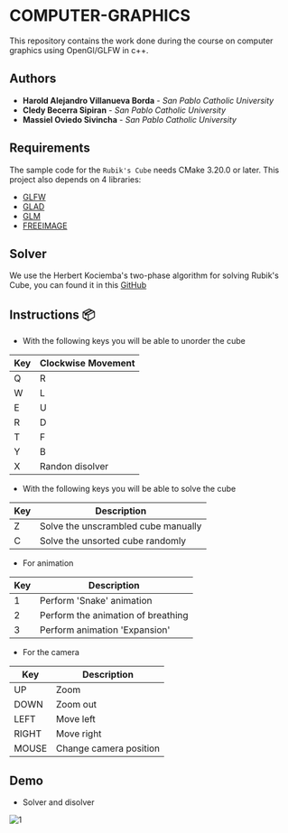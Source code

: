 # COMPUTER-GRAPHICS
This repository contains the work done during the course on computer graphics using OpenGl/GLFW in c++.

## Authors

* **Harold Alejandro Villanueva Borda** - *San Pablo Catholic University* 
* **Cledy Becerra Sipiran** - *San Pablo Catholic University* 
* **Massiel Oviedo Sivincha** - *San Pablo Catholic University*

## Requirements
The sample code for the `Rubik's Cube` needs CMake 3.20.0 or later.
This project also depends on 4 libraries:

* [GLFW](https://www.glfw.org/)
* [GLAD](https://github.com/Dav1dde/glad)
* [GLM](https://github.com/g-truc/glm)
* [FREEIMAGE](https://freeimage.sourceforge.io/)

## Solver
We use the Herbert Kociemba's two-phase algorithm for solving Rubik's Cube, you can found it in this [GitHub](https://github.com/muodov/kociemba)

## Instructions 📦

- With the following keys you will be able to unorder the cube 

| Key | Clockwise Movement |
| ------------- | ------------- |
| Q  | R |
| W  | L |
| E  | U |
| R  | D |
| T  | F |
| Y  | B |
| X  | Randon disolver |

- With the following keys you will be able to solve the cube

| Key | Description |
| ------------- | ------------- |
| Z  | Solve the unscrambled cube manually |
| C  | Solve the unsorted cube randomly  |

- For animation

| Key | Description |
| ------------- | ------------- |
| 1  | Perform 'Snake' animation |
| 2  | Perform the animation of breathing  |
| 3  | Perform animation 'Expansion'  |

- For the camera 

| Key | Description |
| ------------- | ------------- |
| UP | Zoom |
| DOWN | Zoom out |
| LEFT | Move left  |
| RIGHT | Move right  |
| MOUSE | Change camera position  |

## Demo 

- Solver and disolver
  
![1](https://github.com/HarryLexvb/COMPUTER-GRAPHICS/assets/74415056/b76c6084-33e9-43b9-9b7b-ca433ea2534b)

